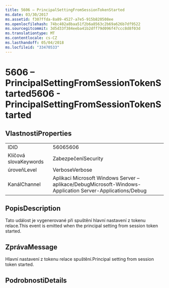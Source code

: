 ```yaml
---
title: 5606 – PrincipalSettingFromSessionTokenStarted
ms.date: 03/30/2017
ms.assetid: f307ffda-8a89-4527-a7e5-915b820508ee
ms.openlocfilehash: 74bc402a8baa51f2b6a8563c2b69a626b7df9522
ms.sourcegitcommit: 3d5d33f384eeba41b2dff79d096f47ccc8d8f03d
ms.translationtype: MT
ms.contentlocale: cs-CZ
ms.lasthandoff: 05/04/2018
ms.locfileid: "33470533"
---
```

# <a name="5606---principalsettingfromsessiontokenstarted"></a><span data-ttu-id="1c82a-102">5606 – PrincipalSettingFromSessionTokenStarted</span><span class="sxs-lookup"><span data-stu-id="1c82a-102">5606 - PrincipalSettingFromSessionTokenStarted</span></span>
## <a name="properties"></a><span data-ttu-id="1c82a-103">Vlastnosti</span><span class="sxs-lookup"><span data-stu-id="1c82a-103">Properties</span></span>  
  
|||  
|-|-|  
|<span data-ttu-id="1c82a-104">ID</span><span class="sxs-lookup"><span data-stu-id="1c82a-104">ID</span></span>|<span data-ttu-id="1c82a-105">5606</span><span class="sxs-lookup"><span data-stu-id="1c82a-105">5606</span></span>|  
|<span data-ttu-id="1c82a-106">Klíčová slova</span><span class="sxs-lookup"><span data-stu-id="1c82a-106">Keywords</span></span>|<span data-ttu-id="1c82a-107">Zabezpečení</span><span class="sxs-lookup"><span data-stu-id="1c82a-107">Security</span></span>|  
|<span data-ttu-id="1c82a-108">úroveň</span><span class="sxs-lookup"><span data-stu-id="1c82a-108">Level</span></span>|<span data-ttu-id="1c82a-109">Verbose</span><span class="sxs-lookup"><span data-stu-id="1c82a-109">Verbose</span></span>|  
|<span data-ttu-id="1c82a-110">Kanál</span><span class="sxs-lookup"><span data-stu-id="1c82a-110">Channel</span></span>|<span data-ttu-id="1c82a-111">Aplikaci Microsoft Windows Server – aplikace/Debug</span><span class="sxs-lookup"><span data-stu-id="1c82a-111">Microsoft-Windows-Application Server-Applications/Debug</span></span>|  
  
## <a name="description"></a><span data-ttu-id="1c82a-112">Popis</span><span class="sxs-lookup"><span data-stu-id="1c82a-112">Description</span></span>  
 <span data-ttu-id="1c82a-113">Tato událost je vygenerované při spuštění hlavní nastavení z tokenu relace.</span><span class="sxs-lookup"><span data-stu-id="1c82a-113">This event is emitted when the principal setting from session token started.</span></span>  
  
## <a name="message"></a><span data-ttu-id="1c82a-114">Zpráva</span><span class="sxs-lookup"><span data-stu-id="1c82a-114">Message</span></span>  
 <span data-ttu-id="1c82a-115">Hlavní nastavení z tokenu relace spuštění.</span><span class="sxs-lookup"><span data-stu-id="1c82a-115">Principal setting from session token started.</span></span>  
  
## <a name="details"></a><span data-ttu-id="1c82a-116">Podrobnosti</span><span class="sxs-lookup"><span data-stu-id="1c82a-116">Details</span></span>
